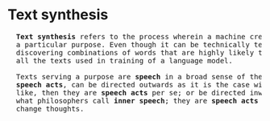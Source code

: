 # Text synthesis
<pre>
  <b>Text synthesis</b> refers to the process wherein a machine creates meaningful combinations of words serving 
  a particular purpose. Even though it can be technically termed as 'generation', the real process is about 
  discovering combinations of words that are highly likely to convey <i>meaning</i> to the humans who had created 
  all the texts used in training of a language model.
  
  Texts serving a purpose are <b>speech</b> in a broad sense of the word. These, as philosophers call them - 
  <b>speech acts</b>, can be directed outwards as it is the case with requests, promises, predictions and the 
  like, then they are <b>speech acts</b> per se; or be directed inwards, at the self, the speaker; then it is 
  what philosophers call <b>inner speech</b>; they are <b>speech acts</b> upon self none the less, because they 
  change thoughts.
</pre>
